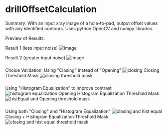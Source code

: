 # drillOffsetCalculation
Summary:
With an input xray image of a hole-to-pad, output offset values with any identified contours. 
Uses python OpenCV and numpy libraries.


Preview of Results:

Result 1 (less input noise)
![image](https://user-images.githubusercontent.com/124814751/223542304-b843523e-adfa-490d-a69b-05a458b703b5.png)


Result 2 (greater input noise)
![image](https://user-images.githubusercontent.com/124814751/223542581-0c760126-fb80-4405-aef7-3f6dd38c6fcb.png)

###

Choice Validation:
Using "Closing" instead of "Opening" 
![closing](https://user-images.githubusercontent.com/124814751/225425604-36974cf5-afe5-4d70-bf1e-b420e4979fe1.png)
Closing Threshold Mask 
![closing threshold mask](https://user-images.githubusercontent.com/124814751/225425635-258b563c-06ce-4b8a-880b-dacb2a02839a.png)

###

Using "Histogram Equalization" to improve contrast
![histogram equalization Opening](https://user-images.githubusercontent.com/124814751/225425768-b98d0755-f011-43a5-87cb-cdb5b4e9433e.png)
Histogram Equalization Threshold Mask
![histEqual and Opening threshold mask](https://user-images.githubusercontent.com/124814751/225425798-341363f1-ff78-4cb0-be60-cd0dfa6cf637.png)

###

Using both "Closing" and "Histogram Equalization"
![closing and hist equal](https://user-images.githubusercontent.com/124814751/225425836-ed85e70e-533b-43ac-8c2d-93560308e55b.png)
Closing + Histogram Equalization Threshold Mask
![closing and hist equal threshold mask](https://user-images.githubusercontent.com/124814751/225425976-41096d5d-6672-4814-a404-6d2f34cc1933.png)
